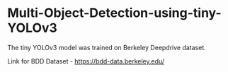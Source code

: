 # Multi-Object-Detection-using-tiny-YOLOv3
The tiny YOLOv3 model was trained on Berkeley Deepdrive dataset.



Link for BDD Dataset - https://bdd-data.berkeley.edu/
